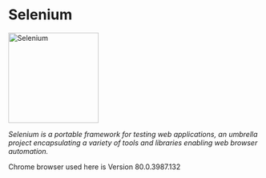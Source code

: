 # Selenium
<a href="https://selenium.dev">
<img src="https://selenium.dev/images/selenium_logo_square_green.png" width="180" alt="Selenium"/></a>

*Selenium is a portable framework for testing web applications, 
an umbrella project encapsulating a variety of tools and libraries enabling web browser automation.*

Chrome browser used here is Version 80.0.3987.132
